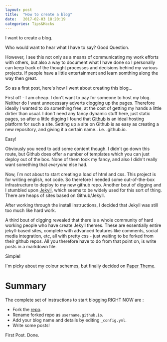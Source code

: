 ```yaml
---
layout: post
title:  "How to create a blog"
date:   2017-02-03 18:20:19
categories: Tips&Hacks
---
```


I want to create a blog.

Who would want to hear what I have to say? Good Question.

However, I see this not only as a means of communicating my work efforts with others, but also a way to document what I have done so I personally can keep track of the thought processes and decisions behind my various projects. If people have a little entertainment and learn somthing along the way then great.

So as a first post, here's how I went about creating this blog...

First off - I am cheap. I don't want to pay for someone to host my blog. Neither do I want unnecessary adverts clogging up the pages. Therefore ideally I wanted to do something free, at the cost of getting my hands a little dirtier than usual. I don't need any fancy dynamic stuff here, just static pages, so after a little digging I found that [Github](https://github.com/) is an ideal hosting platform for such a site. Setting up a site on Github is as easy as creating a new repository, and giving it a certain name.. i.e. <Your Username>.github.io. 

Easy!

Obviously you need to add some content though. I didn't go down this route, but Github does offer a number of templates which you can just deploy out of the box. None of them took my fancy, and also I didn't really want something that *everyone* else had. 

Now, I`m not about to start creating a load of html and css. This project is for writing english, not code. So therefore I needed some out-of-the-box infrastructure to deploy to my new github repo. Another bout of digging and I stumbled upon [Jekyll](https://jekyllrb.com), which seems to be widely used for this sort of thing. There are heaps of sites based on Github/Jekyll. 

After working through the install instructions, I decided that Jekyll was still too much like hard work.

A third bout of digging revealed that there is a whole community of hard working people who have create Jekyll themes. These are essentially entire jekyll-based sites, complete with advanced features like comments, social media integration, etc, all with pretty css - just waiting to be forked from their github repos. All you therefore have to do from that point on, is write posts in a markdown file. 

Simple!

I`m picky about my colour schemes, but finally decided on [Paper Theme](https://github.com/dbtek/paper). 

# Summary

The complete set of instructions to start blogging RIGHT NOW are :

- Fork the [repo](https://github.com/dbtek/paper).
- Rename forked repo as `username.github.io`.
- Add your blog name and details by editing `_config.yml`.
- Write some posts!

First Post. Done.
